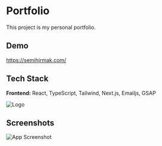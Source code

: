 
# Portfolio

This project is my personal portfolio.


## Demo

https://semihirmak.com/ 


## Tech Stack

**Frontend:** React, TypeScript, Tailwind, Next.js, Emailjs, GSAP






![Logo](https://user-images.githubusercontent.com/42941265/264149417-eb599fec-3f03-4722-9f17-ba94fddb735f.png)




## Screenshots

![App Screenshot](https://user-images.githubusercontent.com/42941265/264150267-067ee85e-b82d-4b77-9d22-26d77de90b52.png)

